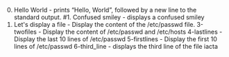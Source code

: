0. Hello World - prints “Hello, World”, followed by a new line to the standard output.
#1. Confused smiley - displays a confused smiley
2. Let's display a file - Display the content of the /etc/passwd file.
3-twofiles - Display the content of /etc/passwd and /etc/hosts
4-lastlines - Display the last 10 lines of /etc/passwd
5-firstlines - Display the first 10 lines of /etc/passwd
6-third_line - displays the third line of the file iacta
